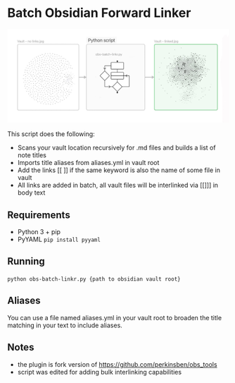 # Batch Obsidian Forward Linker

![Logo](logo.jpg)

This script does the following:

- Scans your vault location recursively for .md files and builds a list of note titles
- Imports title aliases from aliases.yml in vault root
- Add the links [[ ]] if the same keyword is also the name of some file in vault
- All links are added in batch, all vault files will be interlinked via [[]]] in body text

## Requirements

* Python 3 + pip
* PyYAML ```pip install pyyaml```

## Running

```python obs-batch-linkr.py {path to obsidian vault root}```

## Aliases

You can use a file named aliases.yml in your vault root to broaden the title matching in your text to include aliases.

## Notes

- the plugin is fork version of https://github.com/perkinsben/obs_tools
- script was edited for adding bulk interlinking capabilities
